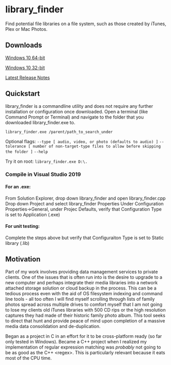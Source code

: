 # library_finder
Find potential file libraries on a file system, such as those created by iTunes, Plex or Mac Photos.
## Downloads
[Windows 10 64-bit](https://github.com/JPHutchins/library_finder/releases/download/0.1/library_finder.exe)

[Windows 10 32-bit](https://github.com/JPHutchins/library_finder/releases/download/0.1/library_finder32.exe)

[Latest Release Notes](https://github.com/JPHutchins/library_finder/releases)


## Quickstart
library_finder is a commandline utility and does not require any further installation or configuration once downloaded. Open a terminal (like Command Prompt or Terminal) and navigate to the folder that you downloaded library_finder.exe to.
```
library_finder.exe /parent/path_to_search_under
```
Optional flags: 
`--type [ audio, video, or photo (defaults to audio) ]`
`--tolerance [ number of non-target-type files to allow before skipping the folder ]`
`--help`

Try it on root: ```library_finder.exe D:\.```

### Compile in Visual Studio 2019  
#### For an .exe:
  From Solution Explorer, drop down library_finder and open library_finder.cpp
  Drop down Project and select library_finder Properties
  Under Configuration Properties->General, under Projec Defaults, verify that
    Configuration Type is set to Application (.exe)
#### For unit testing:
  Complete the steps above but verify that Configuraiton Type is set to
    Static library (.lib)

## Motivation

Part of my work involves providing data management services to private clients.  One of the issues
that is often run into is the desire to upgrade to a new computer and perhaps integrate their media
libraries into a network attached storage solution or cloud backup in the process.  This can be a
tedious process even with the aid of OS filesystem indexing and command line tools - all too often
I will find myself scrolling through lists of family photos spread across multiple drives to comfort
myself that I am not going to lose my clients old iTunes libraries with 500 CD rips or the
high resolution captures they had made of their historic family photo album.  This tool seeks to
direct that hunt and provide peace of mind upon completion of a massive media data consolidation and
de-duplication.

Began as a project in C in an effort for it to be cross-platform ready (so far only tested in Windows).
Became a C++ project when I realized my implementation of regular expression matching was *probably*
not going to be as good as the C++ &lt;regex&gt;.  This is particularly relevant because it eats most of the
CPU time.

